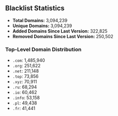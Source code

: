 ## Blacklist Statistics

- **Total Domains:** 3,094,239
- **Unique Domains:** 3,094,239
- **Added Domains Since Last Version:** 322,825
- **Removed Domains Since Last Version:** 250,502

### Top-Level Domain Distribution

-  `.com`: 1,485,940
-  `.org`: 251,622
-  `.net`: 211,148
-  `.top`: 73,856
-  `.xyz`: 70,911
-  `.ru`: 68,294
-  `.io`: 60,462
-  `.info`: 53,158
-  `.pl`: 49,438
-  `.fr`: 41,441
